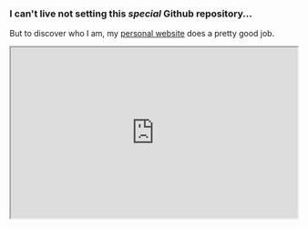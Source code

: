 ### I can't live not setting this _special_ Github repository...

But to discover who I am, my [personal website](https://fabiofranchino.com) does a pretty good job.

<iframe src="https://www.presenta.cc/" width="100%" height="300px"></iframe>

